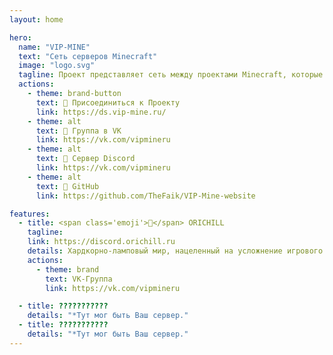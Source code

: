 ```yaml
---
layout: home

hero:
  name: "VIP-MINE"
  text: "Сеть серверов Minecraft"
  image: "logo.svg"
  tagline: Проект представляет сеть между проектами Minecraft, которые готовы сотрудничать друг с другом, чтобы достичь своих целей в месте
  actions:
    - theme: brand-button
      text: 🤗 Присоединиться к Проекту
      link: https://ds.vip-mine.ru/
    - theme: alt
      text: 🍃 Группа в VK
      link: https://vk.com/vipmineru
    - theme: alt
      text: 🌾 Сервер Discord
      link: https://vk.com/vipmineru
    - theme: alt
      text: 🌿 GitHub
      link: https://github.com/TheFaik/VIP-Mine-website

features:
  - title: <span class='emoji'>🌾</span> ORICHILL
    tagline: 
    link: https://discord.orichill.ru
    details: Хардкорно-ламповый мир, нацеленный на усложнение игрового процесса игрока, но компенсируемый удобными механиками для его же облегчения, чтобы добиться идеального баланса в игровой среде. (Нажмите для дополнительной информации) 
    actions:
      - theme: brand
        text: VK-Группа
        link: https://vk.com/vipmineru

  - title: ???????????
    details: "*Тут мог быть Ваш сервер."
  - title: ???????????
    details: "*Тут мог быть Ваш сервер."
---
```

